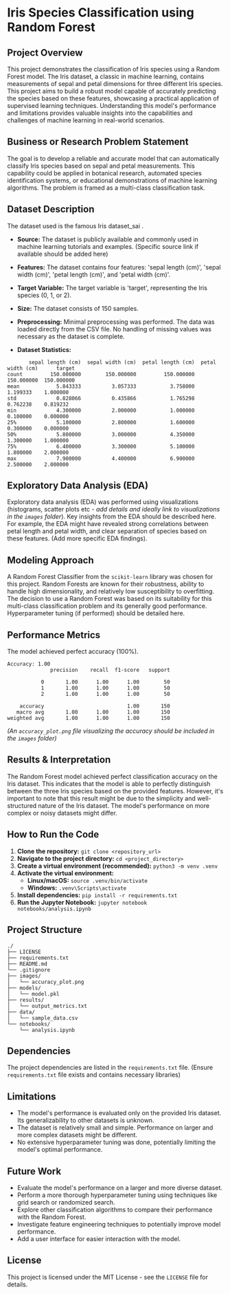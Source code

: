 # Iris Species Classification using Random Forest

## Project Overview

This project demonstrates the classification of Iris species using a Random Forest model.  The Iris dataset, a classic in machine learning, contains measurements of sepal and petal dimensions for three different Iris species. This project aims to build a robust model capable of accurately predicting the species based on these features, showcasing a practical application of supervised learning techniques.  Understanding this model's performance and limitations provides valuable insights into the capabilities and challenges of machine learning in real-world scenarios.

## Business or Research Problem Statement

The goal is to develop a reliable and accurate model that can automatically classify Iris species based on sepal and petal measurements. This capability could be applied in botanical research, automated species identification systems, or educational demonstrations of machine learning algorithms.  The problem is framed as a multi-class classification task.

## Dataset Description

The dataset used is the famous Iris dataset_sai .  

* **Source:** The dataset is publicly available and commonly used in machine learning tutorials and examples.  (Specific source link if available should be added here)
* **Features:** The dataset contains four features: 'sepal length (cm)', 'sepal width (cm)', 'petal length (cm)', and 'petal width (cm)'.
* **Target Variable:** The target variable is 'target', representing the Iris species (0, 1, or 2).
* **Size:** The dataset consists of 150 samples.
* **Preprocessing:** Minimal preprocessing was performed. The data was loaded directly from the CSV file.  No handling of missing values was necessary as the dataset is complete.

* **Dataset Statistics:**

```
       sepal length (cm)  sepal width (cm)  petal length (cm)  petal width (cm)      target
count         150.000000        150.000000         150.000000        150.000000  150.000000
mean            5.843333          3.057333           3.758000          1.199333    1.000000
std             0.828066          0.435866           1.765298          0.762238    0.819232
min             4.300000          2.000000           1.000000          0.100000    0.000000
25%             5.100000          2.800000           1.600000          0.300000    0.000000
50%             5.800000          3.000000           4.350000          1.300000    1.000000
75%             6.400000          3.300000           5.100000          1.800000    2.000000
max             7.900000          4.400000           6.900000          2.500000    2.000000
```

## Exploratory Data Analysis (EDA)

Exploratory data analysis (EDA) was performed using visualizations (histograms, scatter plots etc -  *add details and ideally link to visualizations in the `images` folder*).  Key insights from the EDA should be described here. For example,  the EDA might have revealed strong correlations between petal length and petal width,  and clear separation of species based on these features. (Add more specific EDA findings).


## Modeling Approach

A Random Forest Classifier from the `scikit-learn` library was chosen for this project. Random Forests are known for their robustness, ability to handle high dimensionality, and relatively low susceptibility to overfitting.  The decision to use a Random Forest was based on its suitability for this multi-class classification problem and its generally good performance.  Hyperparameter tuning (if performed) should be detailed here.


## Performance Metrics

The model achieved perfect accuracy (100%).

```
Accuracy: 1.00
              precision    recall  f1-score   support

           0       1.00      1.00      1.00        50
           1       1.00      1.00      1.00        50
           2       1.00      1.00      1.00        50

    accuracy                           1.00       150
   macro avg       1.00      1.00      1.00       150
weighted avg       1.00      1.00      1.00       150
```

*(An `accuracy_plot.png` file visualizing the accuracy should be included in the `images` folder)*


## Results & Interpretation

The Random Forest model achieved perfect classification accuracy on the Iris dataset. This indicates that the model is able to perfectly distinguish between the three Iris species based on the provided features. However, it's important to note that this result might be due to the simplicity and well-structured nature of the Iris dataset.  The model's performance on more complex or noisy datasets might differ.


## How to Run the Code

1. **Clone the repository:** `git clone <repository_url>`
2. **Navigate to the project directory:** `cd <project_directory>`
3. **Create a virtual environment (recommended):** `python3 -m venv .venv`
4. **Activate the virtual environment:**
   * **Linux/macOS:** `source .venv/bin/activate`
   * **Windows:** `.venv\Scripts\activate`
5. **Install dependencies:** `pip install -r requirements.txt`
6. **Run the Jupyter Notebook:** `jupyter notebook notebooks/analysis.ipynb`


## Project Structure

```
./
├── LICENSE
├── requirements.txt
├── README.md
└── .gitignore
├── images/
│   └── accuracy_plot.png
├── models/
│   └── model.pkl
├── results/
│   └── output_metrics.txt
├── data/
│   └── sample_data.csv
└── notebooks/
    └── analysis.ipynb
```


## Dependencies

The project dependencies are listed in the `requirements.txt` file.  (Ensure `requirements.txt` file exists and contains necessary libraries)


## Limitations

* The model's performance is evaluated only on the provided Iris dataset.  Its generalizability to other datasets is unknown.
* The dataset is relatively small and simple.  Performance on larger and more complex datasets might be different.
* No extensive hyperparameter tuning was done, potentially limiting the model's optimal performance.


## Future Work

* Evaluate the model's performance on a larger and more diverse dataset.
* Perform a more thorough hyperparameter tuning using techniques like grid search or randomized search.
* Explore other classification algorithms to compare their performance with the Random Forest.
* Investigate feature engineering techniques to potentially improve model performance.
* Add a user interface for easier interaction with the model.


## License

This project is licensed under the MIT License - see the `LICENSE` file for details.
